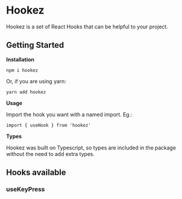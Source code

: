 # Hookez

Hookez is a set of React Hooks that can be helpful to your project.

## Getting Started

**Installation**

`npm i hookez`

Or, if you are using yarn:

`yarn add hookez`

**Usage**

Import the hook you want with a named import. Eg.:

```
import { useHook } from 'hookez'
```

**Types**

Hookez was built on Typescript, so types are included in the package without the need to add extra types.

## Hooks available

### **useKeyPress**
